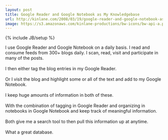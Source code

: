 ```yaml
---
layout: post
title: Google Reader and Google Notebook as My Knowledgebase
url: http://kinlane.com/2008/03/19/google-reader-and-google-notebook-as-my-knowledgebase/
image: https://s3.amazonaws.com/kinlane-productions/bw-icons/bw-api-a.png
---
```

{% include JB/setup %}
<p>
     I use Google Reader and Google Notebook on a daily basis. I read and consume feeds from 300+ blogs daily. I scan, read, visit and participate in many of the posts.
     <br />
     <br />
     I then either tag the blog entries in my Google Reader.
     <br />
     <br />
     Or I visit the blog and highlight some or all of the text and add to my Google Notebook.
     <br />
     <br />
     I keep huge amounts of information in both of these.
     <br />
     <br />
     With the combination of tagging in Google Reader and organizing in notebooks in Google Notebook and keep track of meaningful information.
     <br />
     <br />
     Both give me a search tool to then pull this information up at anytime.
     <br />
     <br />
     What a great database.
</p>